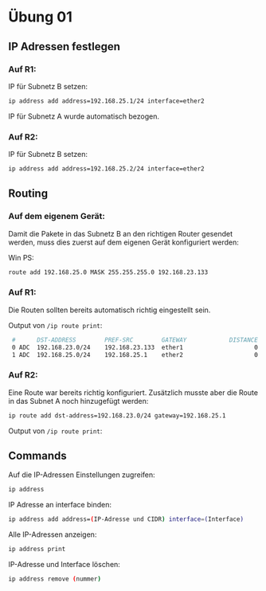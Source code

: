 # Übung 01

## IP Adressen festlegen

### Auf R1:

IP für Subnetz B setzen:

```bash
ip address add address=192.168.25.1/24 interface=ether2
```

IP für Subnetz A wurde automatisch bezogen.

### Auf R2:

IP für Subnetz B setzen:

```bash
ip address add address=192.168.25.2/24 interface=ether2
```



## Routing

### Auf dem eigenem Gerät:

Damit die Pakete in das Subnetz B an den richtigen Router gesendet werden, muss dies zuerst auf dem eigenen Gerät konfiguriert werden:

Win PS: 

```bash
route add 192.168.25.0 MASK 255.255.255.0 192.168.23.133
```



### Auf R1:

Die Routen sollten bereits automatisch richtig eingestellt sein.

Output von `/ip route print`:

```bash
 #      DST-ADDRESS        PREF-SRC        GATEWAY            DISTANCE
 0 ADC  192.168.23.0/24    192.168.23.133  ether1                    0
 1 ADC  192.168.25.0/24    192.168.25.1    ether2                    0
```



### Auf R2:

Eine Route war bereits richtig konfiguriert. Zusätzlich musste aber die Route in das Subnet A noch hinzugefügt werden:

```bash
ip route add dst-address=192.168.23.0/24 gateway=192.168.25.1
```

Output von `/ip route print`:



## Commands

 Auf die IP-Adressen Einstellungen zugreifen:

```bash
ip address
```

IP Adresse an interface binden:

```bash
ip address add address=(IP-Adresse und CIDR) interface=(Interface)
```

Alle IP-Adressen anzeigen:

```bash
ip address print 
```

 IP-Adresse und Interface löschen:

```bash
ip address remove (nummer)
```
